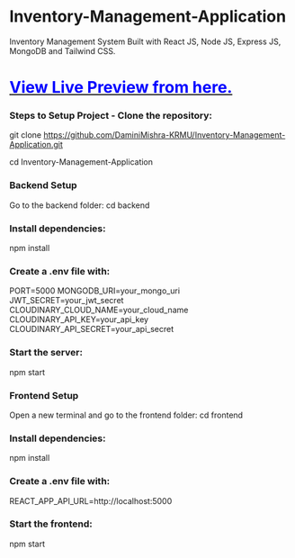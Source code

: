 # Inventory-Management-Application
Inventory Management System Built with React JS, Node JS, Express JS, MongoDB and Tailwind CSS.

# [<span style="color: blue;">View Live Preview from here.</span>](https://inventory-management-rosy.vercel.app)

### Steps to Setup Project - Clone the repository:

git clone https://github.com/DaminiMishra-KRMU/Inventory-Management-Application.git

cd Inventory-Management-Application

### Backend Setup
Go to the backend folder:
cd backend

### Install dependencies:
npm install
### Create a .env file with:

PORT=5000
MONGODB_URI=your_mongo_uri
JWT_SECRET=your_jwt_secret
CLOUDINARY_CLOUD_NAME=your_cloud_name
CLOUDINARY_API_KEY=your_api_key
CLOUDINARY_API_SECRET=your_api_secret

### Start the server:

npm start

### Frontend Setup
Open a new terminal and go to the frontend folder:
cd frontend

### Install dependencies:

npm install

### Create a .env file with:

REACT_APP_API_URL=http://localhost:5000

### Start the frontend:

npm start

